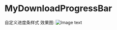 # MyDownloadProgressBar
自定义进度条样式
效果图:
![Image text](https://github.com/zhang721688/MyDownloadProgressBar/blob/master/device-2018-07-26-125737.png)
